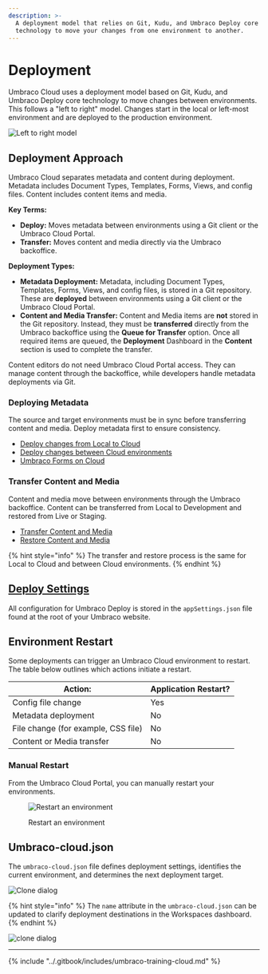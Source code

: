 ```yaml
---
description: >-
  A deployment model that relies on Git, Kudu, and Umbraco Deploy core
  technology to move your changes from one environment to another.
---
```


# Deployment

Umbraco Cloud uses a deployment model based on Git, Kudu, and Umbraco Deploy core technology to move changes between environments. This follows a "left to right" model. Changes start in the local or left-most environment and are deployed to the production environment.

![Left to right model](images/left-to-right.png)

## Deployment Approach

Umbraco Cloud separates metadata and content during deployment. Metadata includes Document Types, Templates, Forms, Views, and config files. Content includes content items and media.

**Key Terms:**

* **Deploy:** Moves metadata between environments using a Git client or the Umbraco Cloud Portal.
* **Transfer:** Moves content and media directly via the Umbraco backoffice.

**Deployment Types:**

* **Metadata Deployment:** Metadata, including Document Types, Templates, Forms, Views, and config files, is stored in a Git repository. These are **deployed** between environments using a Git client or the Umbraco Cloud Portal.
* **Content and Media Transfer:** Content and Media items are **not** stored in the Git repository. Instead, they must be **transferred** directly from the Umbraco backoffice using the **Queue for Transfer** option. Once all required items are queued, the **Deployment** Dashboard in the **Content** section is used to complete the transfer.

Content editors do not need Umbraco Cloud Portal access. They can manage content through the backoffice, while developers handle metadata deployments via Git.

### Deploying Metadata

The source and target environments must be in sync before transferring content and media. Deploy metadata first to ensure consistency.

* [Deploy changes from Local to Cloud](local-to-cloud.md)
* [Deploy changes between Cloud environments](cloud-to-cloud.md)
* [Umbraco Forms on Cloud](umbraco-forms-on-cloud.md)

### Transfer Content and Media

Content and media move between environments through the Umbraco backoffice. Content can be transferred from Local to Development and restored from Live or Staging.

* [Transfer Content and Media](content-transfer.md)
* [Restore Content and Media](restoring-content/)

{% hint style="info" %}
The transfer and restore process is the same for Local to Cloud and between Cloud environments.
{% endhint %}

## [Deploy Settings](https://docs.umbraco.com/umbraco-deploy/deploy-settings)

All configuration for Umbraco Deploy is stored in the `appSettings.json` file found at the root of your Umbraco website.

## Environment Restart

Some deployments can trigger an Umbraco Cloud environment to restart. The table below outlines which actions initiate a restart.

| Action:                             | Application Restart? |
| ----------------------------------- | -------------------- |
| Config file change                  | Yes                  |
| Metadata deployment                 | No                   |
| File change (for example, CSS file) | No                   |
| Content or Media transfer           | No                   |

### Manual Restart

From the Umbraco Cloud Portal, you can manually restart your environments.

<figure><img src="../.gitbook/assets/image (38).png" alt="Restart an environment"><figcaption><p>Restart an environment</p></figcaption></figure>

## Umbraco-cloud.json

The `umbraco-cloud.json` file defines deployment settings, identifies the current environment, and determines the next deployment target.

![Clone dialog](images/Umbraco-cloud-json.png)

{% hint style="info" %}
The `name` attribute in the `umbraco-cloud.json` can be updated to clarify deployment destinations in the Workspaces dashboard.
{% endhint %}

![clone dialog](images/change-env-name-v8.png)

***



{% include "../.gitbook/includes/umbraco-training-cloud.md" %}
